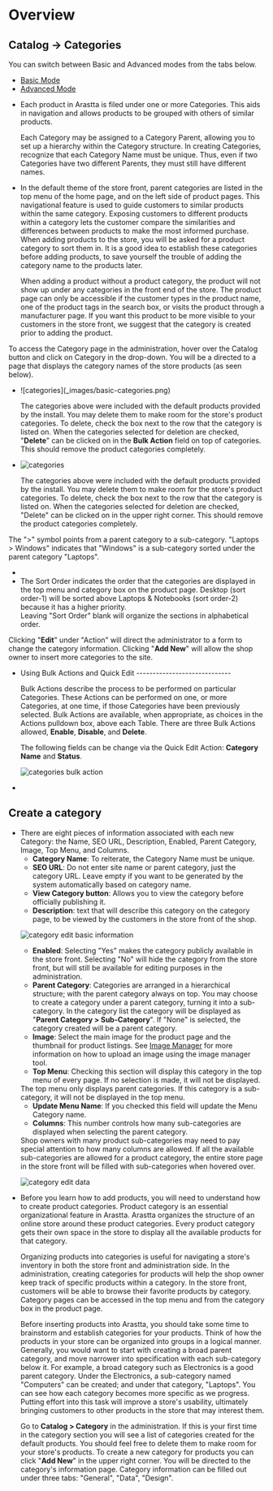 Overview
========

Catalog → Categories
----------

<div class="uk-alert-info uk-alert">
  <span class="uk-icon-info-circle"></span> You can switch between Basic and Advanced modes from the tabs below.
</div>
<ul class="uk-tab" data-uk-tab="{connect:'#doc-tabs', animation: 'fade'}">
    <li><a href="">Basic Mode</a></li>
    <li><a href="">Advanced Mode</a></li>
</ul>


<ul id="doc-tabs" class="uk-switcher uk-margin">
    <li>Each product in Arastta is filed under one or more Categories. This aids in navigation and allows products to be grouped with others of similar products.

Each Category may be assigned to a Category Parent, allowing you to set up a hierarchy within the Category structure. In creating Categories, recognize that each Category Name must be unique. Thus, even if two Categories have two different Parents, they must still have different names.</li>
    <li>In the default theme of the store front, parent categories are listed in the top menu of the home page, and on the left side of product pages. This navigational feature is used to guide customers to similar products within the same category. Exposing customers to different products within a category lets the customer compare the similarities and differences between products to make the most informed purchase. When adding products to the store, you will be asked for a product category to sort them in. It is a good idea to establish these categories before adding products, to save yourself the trouble of adding the category name to the products later.

<div class="uk-alert uk-alert-danger uk-margin-small-left uk-margin-small-right"><i class="uk-icon-exclamation-circle"></i> When adding a product without a product category, the product will not show up under any categories in the front end of the store. The product page can only be accessible if the customer types in the product name, one of the product tags in the search box, or visits the product through a manufacturer page. If you want this product to be more visible to your customers in the store front, we suggest that the category is created prior to adding the product.</div></li>
</ul>

To access the Category page in the administration, hover over the Catalog button and click on Category in the drop-down. You will be a directed to a page that displays the category names of the store products (as seen below).

<ul id="doc-tabs" class="uk-switcher uk-margin">
    <li>![categories](_images/basic-categories.png)

The categories above were included with the default products provided by the install. You may delete them to make room for the store's product categories. To delete, check the box next to the row that the category is listed on. When the categories selected for deletion are checked, "**Delete**" can be clicked on in the **Bulk Action** field on top of categories. This should remove the product categories completely.</li>
    <li>![categories](_images/categories.png)

The categories above were included with the default products provided by the install. You may delete them to make room for the store's product categories. To delete, check the box next to the row that the category is listed on. When the categories selected for deletion are checked, "Delete" can be clicked on in the upper right corner. This should remove the product categories completely.</li>
</ul>

<div class="uk-alert uk-alert-info uk-margin-small-left uk-margin-small-right"><i class="uk-icon-info-circle"></i> The ">" symbol points from a parent category to a sub-category. "Laptops > Windows" indicates that "Windows" is a sub-category sorted under the parent category "Laptops".</div>

<ul id="doc-tabs" class="uk-switcher uk-margin">
    <li></li>
    <li>The Sort Order indicates the order that the categories are displayed in the top menu and category box on the product page. Desktop (sort order-1) will be sorted above Laptops & Notebooks (sort order-2) because it has a higher priority.

<div class="uk-alert uk-alert-info uk-margin-small-left uk-margin-small-right"><i class="uk-icon-info-circle"></i> Leaving "Sort Order" blank will organize the sections in alphabetical order.</div></li>
</ul>

Clicking "**Edit**" under "Action" will direct the administrator to a form to change the category information. Clicking "**Add New**" will allow the shop owner to insert more categories to the site.

<ul id="doc-tabs" class="uk-switcher uk-margin">
    <li>Using Bulk Actions and Quick Edit
-----------------------------

Bulk Actions describe the process to be performed on particular Categories. These Actions can be performed on one, or more Categories, at one time, if those Categories have been previously selected. Bulk Actions are available, when appropriate, as choices in the Actions pulldown box, above each Table. There are three Bulk Actions allowed, **Enable**, **Disable**, and **Delete**.

The following fields can be change via the Quick Edit Action: **Category Name** and **Status**.

![categories bulk action](_images/basic-categories-bulk-action.png)</li>
    <li></li>
</ul>

Create a category
-----------------

<ul id="doc-tabs" class="uk-switcher uk-margin">
    <li>There are eight pieces of information associated with each new Category: the Name, SEO URL, Description, Enabled, Parent Category, Image, Top Menu, and Columns.

- **Category Name**: To reiterate, the Category Name must be unique.
- **SEO URL**: Do not enter site name or parent category, just the category URL. Leave empty if you want to be generated by the system automatically based on category name.
-  **View Category button**: Allows you to view the category before officially publishing it.
- **Description**: text that will describe this category on the category page, to be viewed by the customers in the store front of the shop.

![category edit basic information](_images/basic-category-insert-1.png)

- **Enabled**: Selecting "Yes" makes the category publicly available in the store front. Selecting "No" will hide the category from the store front, but will still be available for editing purposes in the administration.
- **Parent Category**: Categories are arranged in a hierarchical structure; with the parent category always on top. You may choose to create a category under a parent category, turning it into a sub-category. In the category list the category will be displayed as "**Parent Category > Sub-Category**". If "None" is selected, the category created will be a parent category.
- **Image**: Select the main image for the product page and the thumbnail for product listings. See [Image Manager](docs/faq/image-manager) for more information on how to upload an image using the image manager tool.
- **Top Menu**: Checking this section will display this category in the top menu of every page. If no selection is made, it will not be displayed.

<div class="uk-alert uk-alert-success uk-margin-small-left uk-margin-small-right"><i class="uk-icon-check-circle"></i> The top menu only displays parent categories. If this category is a sub-category, it will not be displayed in the top menu.</div>

- **Update Menu Name**: If you checked this field will update the Menu Category name.
- **Columns**: This number controls how many sub-categories are displayed when selecting the parent category.

<div class="uk-alert uk-alert-danger uk-margin-small-left uk-margin-small-right"><i class="uk-icon-exclamation-circle"></i> Shop owners with many product sub-categories may need to pay special attention to how many columns are allowed. If all the available sub-categories are allowed for a product category, the entire store page in the store front will be filled with sub-categories when hovered over.</div>

![category edit data](_images/basic-category-insert-2.png)</li>
    <li>Before you learn how to add products, you will need to understand how to create product categories. Product category is an essential organizational feature in Arastta. Arastta organizes the structure of an online store around these product categories. Every product category gets their own space in the store to display all the available products for that category.

Organizing products into categories is useful for navigating a store's inventory in both the store front and administration side. In the administration, creating categories for products will help the shop owner keep track of specific products within a category. In the store front, customers will be able to browse their favorite products by category. Category pages can be accessed in the top menu and from the category box in the product page.

<div class="uk-alert uk-alert-success uk-margin-small-left uk-margin-small-right"><i class="uk-icon-check-circle"></i> Before inserting products into Arastta, you should take some time to brainstorm and establish categories for your products. Think of how the products in your store can be organized into groups in a logical manner. Generally, you would want to start with creating a broad parent category, and move narrower into specification with each sub-category below it. For example, a broad category such as Electronics is a good parent category. Under the Electronics, a sub-category named "Computers" can be created; and under that category, "Laptops". You can see how each category becomes more specific as we progress. Putting effort into this task will improve a store's usability, ultimately bringing customers to other products in the store that may interest them.</div>

Go to **Catalog > Category** in the administration. If this is your first time in the category section you will see a list of categories created for the default products. You should feel free to delete them to make room for your store's products. To create a new category for products you can click "**Add New**" in the upper right corner. You will be directed to the category's information page. Category information can be filled out under three tabs: "General", "Data", "Design".</li>
</ul>
